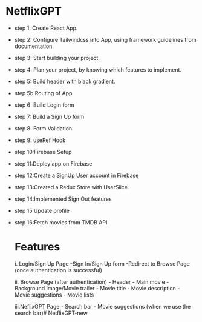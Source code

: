 # NetflixGPT
- step 1: Create React App.
- step 2: Configure Tailwindcss into App, using framework guidelines from documentation.
- step 3: Start building your project.
- step 4: Plan your project, by knowing which features to implement.
- step 5: Build header with black gradient.
- step 5b:Routing of App
- step 6: Build Login form
- step 7: Build a Sign Up form
- step 8: Form Validation
- step 9: useRef Hook
- step 10:Firebase Setup
- step 11:Deploy app on Firebase
- step 12:Create a SignUp User account in Firebase
- step 13:Created a Redux Store with UserSlice.
- step 14:Implemented Sign Out features
- step 15:Update profile 
- step 16:Fetch movies from TMDB API


    # Features
    i.  Login/Sign Up Page
        -Sign In/Sign Up form
        -Redirect to Browse Page (once authentication is successful) 

    ii. Browse Page (after authentication)
        - Header
        - Main movie
            - Background Image/Movie trailer
            - Movie title
            - Movie description
            - Movie suggestions
                - Movie lists
    
    iii.NeflixGPT Page
        - Search bar
        - Movie suggestions (when we use the search bar)#   N e t f l i x G P T - n e w 
 
 
